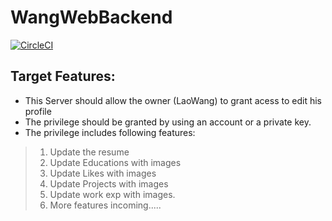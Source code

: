 # WangWebBackend
[![CircleCI](https://circleci.com/gh/MartiniChauchat/WangWebBackend/tree/master.svg?style=svg)](https://circleci.com/gh/MartiniChauchat/WangWebBackend/tree/master)

## Target Features:
- This Server should allow the owner (LaoWang) to grant acess to edit his profile
- The privilege should be granted by using an account or a private key.
- The privilege includes following features:
> 1. Update the resume
> 2. Update Educations with images
> 3. Update Likes with images
> 4. Update Projects with images
> 5. Update work exp with images. 
> 6. More features incoming.....
